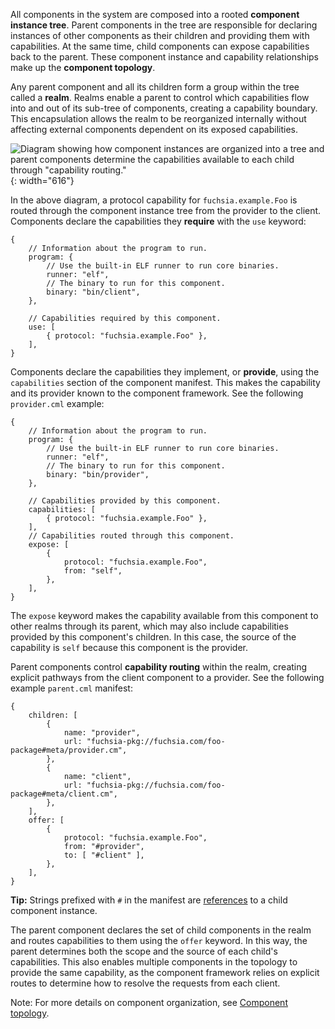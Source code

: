 All components in the system are composed into a rooted
**component instance tree**. Parent components in the tree are responsible for
declaring instances of other components as their children and providing them
with capabilities. At the same time, child components can expose capabilities
back to the parent. These component instance and capability relationships make
up the **component topology**.

Any parent component and all its children form a group within the tree called a
**realm**. Realms enable a parent to control which capabilities flow into and
out of its sub-tree of components, creating a capability boundary. This
encapsulation allows the realm to be reorganized internally without affecting
external components dependent on its exposed capabilities.

![Diagram showing how component instances are organized into a tree and parent
components determine the capabilities available to each child through
"capability routing."](/docs/get-started/images/components/component-topology.png){: width="616"}

In the above diagram, a protocol capability for `fuchsia.example.Foo` is routed
through the component instance tree from the provider to the client. Components
declare the capabilities they **require** with the `use` keyword:

```json5
{
    // Information about the program to run.
    program: {
        // Use the built-in ELF runner to run core binaries.
        runner: "elf",
        // The binary to run for this component.
        binary: "bin/client",
    },

    // Capabilities required by this component.
    use: [
        { protocol: "fuchsia.example.Foo" },
    ],
}
```

Components declare the capabilities they implement, or **provide**, using the
`capabilities` section of the component manifest. This makes the capability and
its provider known to the component framework. See the following `provider.cml`
example:

```json5
{
    // Information about the program to run.
    program: {
        // Use the built-in ELF runner to run core binaries.
        runner: "elf",
        // The binary to run for this component.
        binary: "bin/provider",
    },

    // Capabilities provided by this component.
    capabilities: [
        { protocol: "fuchsia.example.Foo" },
    ],
    // Capabilities routed through this component.
    expose: [
        {
            protocol: "fuchsia.example.Foo",
            from: "self",
        },
    ],
}
```

The `expose` keyword makes the capability available from this component to other
realms through its parent, which may also include capabilities provided by this
component's children. In this case, the source of the capability is `self`
because this component is the provider.

Parent components control **capability routing** within the realm, creating
explicit pathways from the client component to a provider. See the following
example `parent.cml` manifest:

```json5
{
    children: [
        {
            name: "provider",
            url: "fuchsia-pkg://fuchsia.com/foo-package#meta/provider.cm",
        },
        {
            name: "client",
            url: "fuchsia-pkg://fuchsia.com/foo-package#meta/client.cm",
        },
    ],
    offer: [
        {
            protocol: "fuchsia.example.Foo",
            from: "#provider",
            to: [ "#client" ],
        },
    ],
}
```

<aside class="key-point">
<b>Tip:</b> Strings prefixed with <code>#</code> in the manifest are
<a href="https://fuchsia.dev/reference/cml#references">references</a>
to a child component instance.
</aside>

The parent component declares the set of child components in the realm and
routes capabilities to them using the `offer` keyword. In this way, the parent
determines both the scope and the source of each child's capabilities. This also
enables multiple components in the topology to provide the same capability, as
the component framework relies on explicit routes to determine how to resolve
the requests from each client.

Note: For more details on component organization, see
[Component topology](/docs/concepts/components/v2/topology.md).
